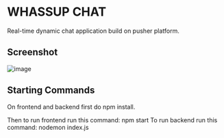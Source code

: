 # WHASSUP CHAT
Real-time dynamic chat application build on pusher platform.

## Screenshot
![image](https://github.com/sarthakChauhan12/angularChat/assets/104530435/53ec6ab8-cc0c-4a32-a0fe-b203f2f8e216)


## Starting Commands

On frontend and backend first do npm install.

Then to run frontend run this command:     npm start
To run backend run this command:    nodemon index.js

